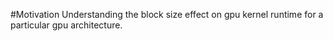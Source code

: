 #Motivation
Understanding the block size effect on gpu kernel runtime for a particular gpu architecture.
